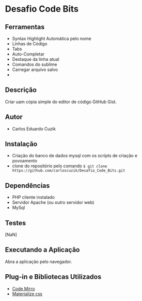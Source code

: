 # Desafio Code Bits


## Ferramentas
- Syntax Highlight Automática pelo nome
- Linhas de Código
- Tabs
- Auto-Completar
- Destaque da linha atual
- Comandos do sublime
- Carregar arquivo salvo
- 

## Descrição
Criar uam cópia simple do editor de código GitHub Gist.

## Autor
- Carlos Eduardo Cuzik

## Instalação
- Criação do banco de dados mysql com os scripts de criação e povoamento
- clone do repositório pelo comando ```$ git clone https://github.com/carloscuzik/Desafio_Code_Bits.git```

## Dependências
- PHP cliente instalado
- Servidor Apache (ou outro servidor web)
- MySql

## Testes
[NaN]

## Executando a Aplicação
Abra a aplicação pelo navegador.

## Plug-in e Bibliotecas Utilizados
- [Code Mirro](http://codemirror.net/)
- [Materialize css](http://materializecss.com/)
